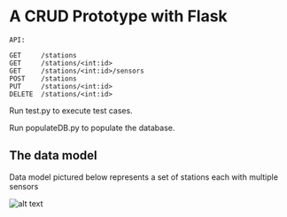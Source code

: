 # A CRUD Prototype with Flask

    API:
    
    GET     /stations
    GET     /stations/<int:id>
    GET     /stations/<int:id>/sensors
    POST    /stations
    PUT     /stations/<int:id>
    DELETE  /stations/<int:id>
    
Run test.py to execute test cases.

Run populateDB.py to populate the database.

## The data model
Data model pictured below represents a set of stations each with multiple sensors

![alt text](https://raw.githubusercontent.com/tarmazdi/radapi/master/docs/dbmodel.PNG)
